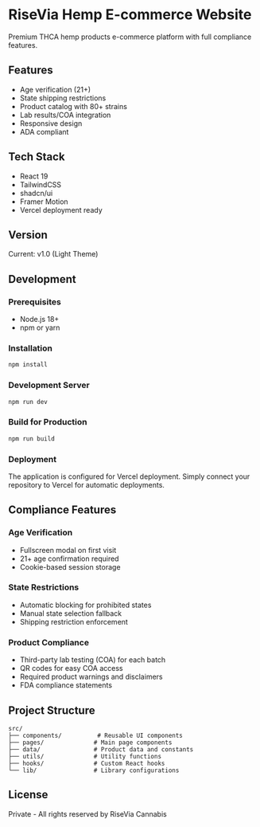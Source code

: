 # RiseVia Hemp E-commerce Website

Premium THCA hemp products e-commerce platform with full compliance features.

## Features
- Age verification (21+)
- State shipping restrictions
- Product catalog with 80+ strains
- Lab results/COA integration
- Responsive design
- ADA compliant

## Tech Stack
- React 19
- TailwindCSS
- shadcn/ui
- Framer Motion
- Vercel deployment ready

## Version
Current: v1.0 (Light Theme)

## Development

### Prerequisites
- Node.js 18+
- npm or yarn

### Installation
```bash
npm install
```

### Development Server
```bash
npm run dev
```

### Build for Production
```bash
npm run build
```

### Deployment
The application is configured for Vercel deployment. Simply connect your repository to Vercel for automatic deployments.

## Compliance Features

### Age Verification
- Fullscreen modal on first visit
- 21+ age confirmation required
- Cookie-based session storage

### State Restrictions
- Automatic blocking for prohibited states
- Manual state selection fallback
- Shipping restriction enforcement

### Product Compliance
- Third-party lab testing (COA) for each batch
- QR codes for easy COA access
- Required product warnings and disclaimers
- FDA compliance statements

## Project Structure
```
src/
├── components/          # Reusable UI components
├── pages/              # Main page components
├── data/               # Product data and constants
├── utils/              # Utility functions
├── hooks/              # Custom React hooks
└── lib/                # Library configurations
```

## License
Private - All rights reserved by RiseVia Cannabis
